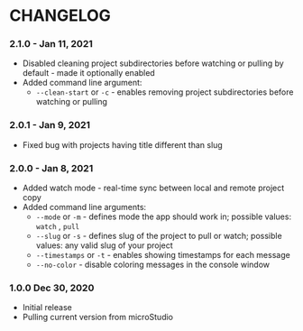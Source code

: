 # CHANGELOG

### 2.1.0 - Jan 11, 2021

- Disabled cleaning project subdirectories before watching or pulling by default - made it optionally enabled
- Added command line argument:
    - `--clean-start` or `-c` - enables removing project subdirectories before watching or pulling

### 2.0.1 - Jan 9, 2021

- Fixed bug with projects having title different than slug

### 2.0.0 - Jan 8, 2021

- Added watch mode - real-time sync between local and remote project copy
- Added command line arguments:
    - `--mode`  or `-m` - defines mode the app should work in; possible values: `watch` , `pull`
    - `--slug` or `-s` - defines slug of the project to pull or watch; possible values: any valid slug of your project
    - `--timestamps` or `-t` - enables showing timestamps for each message
    - `--no-color` - disable coloring messages in the console window

### 1.0.0 Dec 30, 2020

- Initial release
- Pulling current version from microStudio